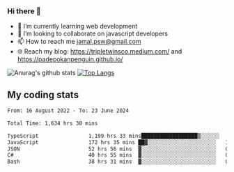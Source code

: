 ### Hi there 👋

<!--
**padepokanpenguin/padepokanpenguin** is a ✨ _special_ ✨ repository because its `README.md` (this file) appears on your GitHub profile.
-->

- 🌱 I’m currently learning  web development
- 👯 I’m looking to collaborate on javascript developers
- 📫 How to reach me jamal.psw@gmail.com
- 🌐 Reach my blog:
   https://tripletwinsco.medium.com/ and
   https://padepokanpenguin.github.io/

![Anurag's github stats](https://github-readme-stats.vercel.app/api?username=padepokanpenguin&count_private=true&disable_animations=false&show_icons=true&theme=default)
[![Top Langs](https://github-readme-stats.vercel.app/api/top-langs/?username=padepokanpenguin&theme=default&layout=compact)](https://github.com/padepokanpenguin)

## My coding stats

<!--START_SECTION:waka-->

```txt
From: 16 August 2022 - To: 23 June 2024

Total Time: 1,634 hrs 30 mins

TypeScript                1,199 hrs 33 mins██████████████████▒░░░░░░   73.39 %
JavaScript                172 hrs 35 mins ██▓░░░░░░░░░░░░░░░░░░░░░░   10.56 %
JSON                      52 hrs 56 mins  ▓░░░░░░░░░░░░░░░░░░░░░░░░   03.24 %
C#                        40 hrs 55 mins  ▓░░░░░░░░░░░░░░░░░░░░░░░░   02.50 %
Bash                      38 hrs 31 mins  ▓░░░░░░░░░░░░░░░░░░░░░░░░   02.36 %
```

<!--END_SECTION:waka-->


